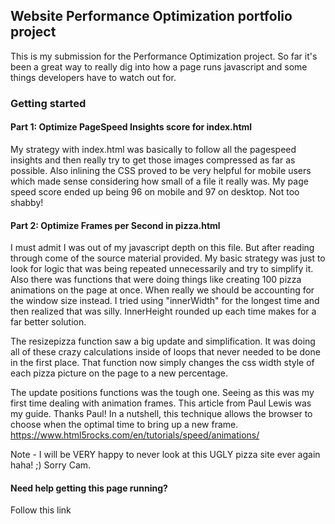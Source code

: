 ## Website Performance Optimization portfolio project
This is my submission for the Performance Optimization project. So far it's been a great way to really dig into how a page runs javascript and some things developers have to watch out for.

### Getting started

#### Part 1: Optimize PageSpeed Insights score for index.html

My strategy with index.html was basically to follow all the pagespeed insights and then really try to get those images compressed as far as possible.
Also inlining the CSS proved to be very helpful for mobile users which made sense considering how small of a file it really was. My page speed score ended up being 96 on mobile and 97 on desktop. Not too shabby!

#### Part 2: Optimize Frames per Second in pizza.html

I must admit I was out of my javascript depth on this file. But after reading through come of the source material provided. My basic strategy was just to look for logic that was being repeated unnecessarily and try to simplify it. Also there was functions that were doing things like creating 100 pizza animations on the page at once. When really we should be accounting for the window size instead. I tried using "innerWidth" for the longest time and then realized that was silly. InnerHeight rounded up each time makes for a far better solution.

The resizepizza function saw a big update and simplification. It was doing all of these crazy calculations inside of loops that never needed to be done in the first place. That function now simply changes the css width style of each pizza picture on the page to a new percentage.

The update positions functions was the tough one. Seeing as this was my first time dealing with animation frames. This article from Paul Lewis was my guide. Thanks Paul! In a nutshell, this technique allows the browser to choose when the optimal time to bring up a new frame.
 https://www.html5rocks.com/en/tutorials/speed/animations/


 Note - I will be VERY happy to never look at this UGLY pizza site ever again haha! ;) Sorry Cam.

 #### Need help getting this page running?

Follow this link
